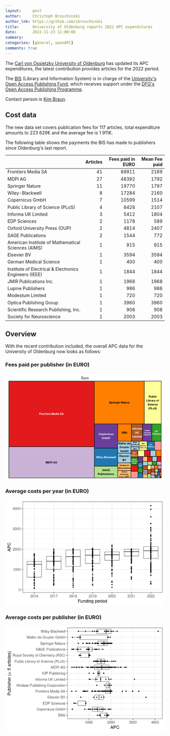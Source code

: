 ```yaml
---
layout:     post
author:     Christoph Broschinski
author_lnk: https://github.com/cbroschinski
title:      University of Oldenburg reports 2022 APC expenditures
date:       2022-11-23 11:00:00
summary:    
categories: [general, openAPC]
comments: true
---
```





The [Carl von Ossietzky University of Oldenburg](https://www.uni-oldenburg.de/en/) has updated its APC expenditures, the latest contribution provides articles for the 2022 period.

The [BIS](http://www.bis.uni-oldenburg.de/en/bishome/) (Library and Information System) is in charge of the [University's Open Access Publishing Fund](https://uol.de/en/bis/research-publishing/open-access/open-access-publication-fund), which receives support under the [DFG's Open Access Publishing Programme](https://www.dfg.de/en/research_funding/programmes/infrastructure/lis/open_access/infrastructure_funding/index.html#4).

Contact person is [Kim Braun](mailto:kim.braun@uni-oldenburg.de).

## Cost data



The new data set covers publication fees for 117 articles, total expenditure amounts to 223 629€ and the average fee is 1 911€.

The following table shows the payments the BIS has made to publishers since Oldenburg's last report.


|                                                       | Articles| Fees paid in EURO| Mean Fee paid|
|:------------------------------------------------------|--------:|-----------------:|-------------:|
|Frontiers Media SA                                     |       41|             88911|          2169|
|MDPI AG                                                |       27|             48392|          1792|
|Springer Nature                                        |       11|             19770|          1797|
|Wiley-Blackwell                                        |        8|             17284|          2160|
|Copernicus GmbH                                        |        7|             10599|          1514|
|Public Library of Science (PLoS)                       |        4|              8428|          2107|
|Informa UK Limited                                     |        3|              5412|          1804|
|EDP Sciences                                           |        2|              1178|           589|
|Oxford University Press (OUP)                          |        2|              4814|          2407|
|SAGE Publications                                      |        2|              1544|           772|
|American Institute of Mathematical Sciences (AIMS)     |        1|               915|           915|
|Elsevier BV                                            |        1|              3594|          3594|
|German Medical Science                                 |        1|               400|           400|
|Institute of Electrical & Electronics Engineers (IEEE) |        1|              1844|          1844|
|JMIR Publications Inc.                                 |        1|              1968|          1968|
|Lupine Publishers                                      |        1|               986|           986|
|Modestum Limited                                       |        1|               720|           720|
|Optica Publishing Group                                |        1|              3960|          3960|
|Scientific Research Publishing, Inc.                   |        1|               908|           908|
|Society for Neuroscience                               |        1|              2003|          2003|

## Overview

With the recent contribution included, the overall APC data for the University of Oldenburg now looks as follows:

### Fees paid per publisher (in EURO)

![plot of chunk tree_oldenburg_2022_11_24_full](/figure/tree_oldenburg_2022_11_24_full-1.png)

###  Average costs per year (in EURO)

![plot of chunk box_oldenburg_2022_11_24_year_full](/figure/box_oldenburg_2022_11_24_year_full-1.png)

###  Average costs per publisher (in EURO)

![plot of chunk box_oldenburg_2022_11_24_publisher_full](/figure/box_oldenburg_2022_11_24_publisher_full-1.png)
